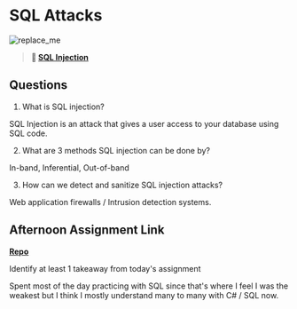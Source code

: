 # SQL Attacks

![replace_me](https://codeworks.blob.core.windows.net/public/assets/img/illustrations/placeholder.svg)

> **📖 [SQL Injection](https://codeworksacademy.com/fs-student-guide/resources/wk11/03-SQL-Injection)**

## Questions

1. What is SQL injection?

SQL Injection is an attack that gives a user access to your database using SQL code.

2. What are 3 methods SQL injection can be done by?

In-band, Inferential, Out-of-band

3. How can we detect and sanitize SQL injection attacks?

Web application firewalls / Intrusion detection systems.

## Afternoon Assignment Link

**[Repo](https://github.com/ryanmera3/keeper)**

Identify at least 1 takeaway from today's assignment

Spent most of the day practicing with SQL since that's where I feel I was the weakest but I think I mostly understand many to many with C# / SQL now.